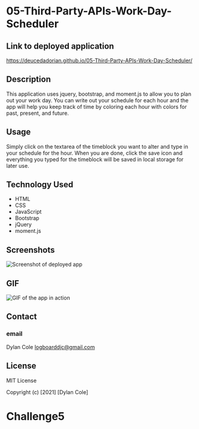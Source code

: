 # 05-Third-Party-APIs-Work-Day-Scheduler
 
## Link to deployed application

https://deucedadorian.github.io/05-Third-Party-APIs-Work-Day-Scheduler/ 

## Description 

This application uses jquery, bootstrap, and moment.js to allow you to plan out your work day. You can write out your schedule for each hour and the app will help you keep track of time by coloring each hour with colors for past, present, and future.

## Usage 

Simply click on the textarea of the timeblock you want to alter and type in your schedule for the hour. When you are done, click the save icon and everything you typed for the timeblock will be saved in local storage for later use.

## Technology Used

* HTML
* CSS
* JavaScript
* Bootstrap
* jQuery
* moment.js

## Screenshots

![Screenshot of deployed app](assets/images/_C__Users_Dylan_repos_Homework_05-Third-Party-APIs-Work-Day-Scheduler_index.html.png)

## GIF

![GIF of the app in action](https://media.giphy.com/media/psbAOU2rH6rV6qny8r/giphy.gif)

## Contact

### email

Dylan Cole <logboarddjc@gmail.com>

## License
 
MIT License

Copyright (c) [2021] [Dylan Cole]
# Challenge5
